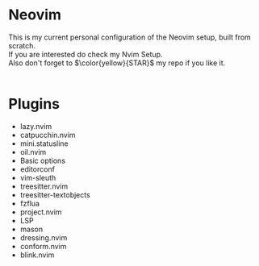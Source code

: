 # Neovim

This is my current personal configuration of the Neovim setup, built from scratch.<br>
If you are interested do check my Nvim Setup.<br>
Also don't forget to $\color{yellow}{STAR}$ my repo if you like it.<br>
<br>
# Plugins

- lazy.nvim
- catpucchin.nvim
- mini.statusline
- oil.nvim
- Basic options
- editorconf
- vim-sleuth
- treesitter.nvim
- treesitter-textobjects
- fzflua
- project.nvim
- LSP
- mason
- dressing.nvim
- conform.nvim
- blink.nvim
